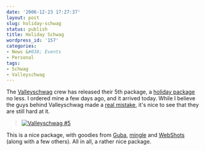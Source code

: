 ```yaml
---
date: '2006-12-23 17:27:37'
layout: post
slug: holiday-schwag
status: publish
title: Holiday Schwag
wordpress_id: '157'
categories:
- News &#038; Events
- Personal
tags:
- Schwag
- Valleyschwag
---
```


The [Valleyschwag](http://store.valleyschwag.com/) crew has released their 5th package, a [holiday package](http://valleyschwag.com/chronicles/2006/12/13/all-hail-the-holiday-schwag/) no less. I ordered mine a few days ago, and it arrived today. While I believe the guys behind Valleyschwag made a [real mistake](http://adamcaudill.com/2006/10/05/not-not-a-good-idea/), it's nice to see that they are still hard at it.


> [![Valleyschwag #5](http://farm1.static.flickr.com/149/331186229_b2a9f03349_m.jpg)](http://www.flickr.com/photos/adamcaudill/331186229/) 


This is a nice package, with goodies from [Guba](http://www.guba.com/), [mingle](http://minglenow.com/) and [WebShots](http://www.webshots.com/) (along with a few others). All in all, a rather nice package.

